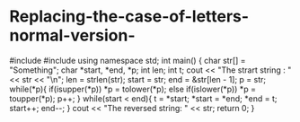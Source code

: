 # Replacing-the-case-of-letters-normal-version-
#include #include  using namespace std;  int main() { char str[] = "Something"; char *start, *end, *p; int len; int t;  cout &lt;&lt; "The strart string :  " &lt;&lt; str &lt;&lt; "\n";  len = strlen(str);  start = str; end = &amp;str[len - 1];  p = str; while(*p){ if(isupper(*p)) *p = tolower(*p); else if(islower(*p)) *p = toupper(*p); p++; }  while(start &lt; end){     t = *start;     *start = *end;     *end = t;      start++;     end--; }  cout &lt;&lt; "The reversed string:  " &lt;&lt; str;  return 0; }
